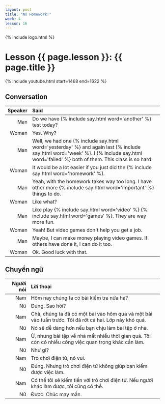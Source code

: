 ```yaml
---
layout: post
title: "No Homework!"
week: 4
lesson: 16
---
```


{% include logo.html %}

# Lesson {{ page.lesson }}: {{ page.title }}

{% include youtube.html start=1468 end=1622 %}

## Conversation

Speaker | Said
---: | :---
Man | Do we have {% include say.html word='another' %} test today?
Woman | Yes. Why?
Man | Well, we had one {% include say.html word='yesterday' %} and again last {% include say.html word='week' %}. I {% include say.html word='failed' %} both of them. This class is so hard.
Woman | It would be a lot easier if you just did the {% include say.html word='homework' %}.
Man | Yeah, with the homework takes way too long. I have other more {% include say.html word='important' %} things to do.
Woman | Like what?
Man | Like play {% include say.html word='video' %} {% include say.html word='games' %}. They are way more fun.
Woman | Yeah! But video games don't help you get a job.
Man | Maybe, I can make money playing video games. If others have done it, I can do it too.
Woman | Ok. Good luck with that.

## Chuyển ngữ

Người nói | Lời thoại
---: | :---
Nam | Hôm nay chúng ta có bài kiểm tra nữa hả?
Nữ | Đúng. Sao hỏi?
Nam | Chà, chúng ta đã có một bài vào hôm qua và một bài vào tuần trước. Tôi đã rớt cả hai. Lớp này khó quá.
Nữ | Nó sẽ dễ dàng hơn nếu bạn chịu làm bài tập ở nhà.
Nam | Ừ, nhưng bài tập về nhà mất nhiều thời gian quá. Tôi còn có nhiều công việc quan trọng khác cần làm.
Nữ | Như gì?
Nam | Trò chơi điện tử, nó vui.
Nữ | Đúng. Nhưng trò chơi điện tử không giúp bạn kiếm được việc làm.
Nam | Có thể tôi sẽ kiếm tiền với trò chơi điện tử. Nếu người khác làm được, tôi cũng có thể.
Nữ | Được. Chúc may mắn.

